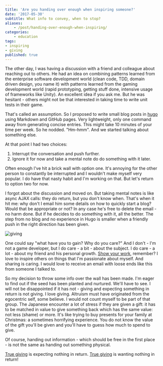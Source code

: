 ```yaml
---
title: 'Are you handing over enough when inspiring someone?'
date: '2017-05-30'
subtitle: What info to convey, when to stop? 
aliases:
    - /post/handing-over-enough-when-inspiring/
categories:
    - education
tags:
- inspiring
- giving
published: true
---
```


The other day, I was having a discussion with a friend and colleague about reaching out to others. He had an idea on combining patterns learned from the enterprise software development world (clean code, TDD, domain driven design, you name it) with patterns learned from the gaming development world (rapid prototyping, getting stuff done, intensive usage of frameworks like Unity). An excellent idea if you ask me. But he was hesitant - others might not be that interested in taking time to write unit tests in their game. 

That's called an assumption. So I proposed to write small blog posts in [hugo](https://gohugo.io/) using Markdown and GitHub pages. Very lightweight, only one command away from generating concise entries. This might take 10 minutes of your time per week. 
So he nodded. "Hm-hmm". And we started talking about something else.

At that point I had two choices:

1. Interrupt the conversation and push further.
2. Ignore it for now and take a mental note do do something with it later. 

Often enough I've hit a brick wall with option one. It's annoying for the other person to constantly be interrupted and I wouldn't make myself very popular. I do have that nasty habit and I'm working on that. 
But let's return to option two for now. 

I forgot about the discussion and moved on. 
But taking mental notes is like async AJAX calls: they do return, but you don't know when. That's when it hit me: why don't I email him some details on how to quickly start a blog? Would that be appropriate or not? In any case he's free to delete the email - no harm done. But if he decides to do something with it, all the better. The step from no blog and no experience in Hugo is smaller when a friendly push in the right direction has been given. 

![giving](/img/sharing.png)

One could say "what have you to gain? Why do you care?" And I don't - I'm not a game developer, but I do care - a bit - about the subject. I do care - a lot - about my friend and his personal growth. [Show your work](/post/teaching-kids-how-to-program/), remember? 
I love to inspire others on things that I'm passionate about myself. And sharing is caring. I would love to receive an email with loose ends like this from someone I talked to. 

So my decision to throw some info over the wall has been made. I'm eager to find out if the seed has been planted and nurtured. We'll have to see. I will not be disappointed if it has not - giving and expecting something in return is not giving. I love giving. Altruism must have originated from the egocentric self, some believe. I would not count myself to be part of that group. 
The Japanese encounter a lot of stress if they are given a gift: it has to be matched in value to give something back which has the same value: not less (shame) or more. It's like trying to buy presents for your family at Christmas: a sometimes horrifying experience. You do not know the value of the gift you'll be given and you'll have to guess how much to spend to give. 

Of course, handing out information - which should be free in the first place - is not the same as handing out something physical. 

[True giving](http://www.rd.com/true-stories/inspiring/5-stories-that-celebrate-the-spirit-of-giving/) is expecting nothing in return. 
[True giving](https://www.themindfulword.org/2014/joy-of-giving/) is wanting nothing in return! 
